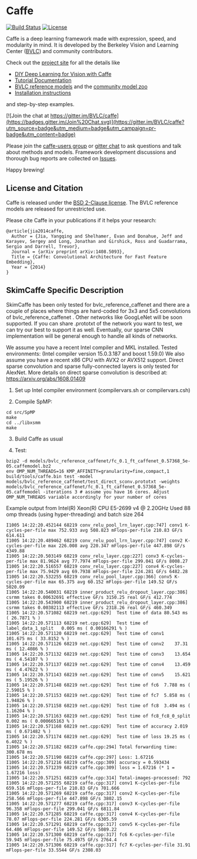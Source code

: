 # Caffe

[![Build Status](https://travis-ci.org/BVLC/caffe.svg?branch=master)](https://travis-ci.org/BVLC/caffe)
[![License](https://img.shields.io/badge/license-BSD-blue.svg)](LICENSE)

Caffe is a deep learning framework made with expression, speed, and modularity in mind.
It is developed by the Berkeley Vision and Learning Center ([BVLC](http://bvlc.eecs.berkeley.edu)) and community contributors.

Check out the [project site](http://caffe.berkeleyvision.org) for all the details like

- [DIY Deep Learning for Vision with Caffe](https://docs.google.com/presentation/d/1UeKXVgRvvxg9OUdh_UiC5G71UMscNPlvArsWER41PsU/edit#slide=id.p)
- [Tutorial Documentation](http://caffe.berkeleyvision.org/tutorial/)
- [BVLC reference models](http://caffe.berkeleyvision.org/model_zoo.html) and the [community model zoo](https://github.com/BVLC/caffe/wiki/Model-Zoo)
- [Installation instructions](http://caffe.berkeleyvision.org/installation.html)

and step-by-step examples.

[![Join the chat at https://gitter.im/BVLC/caffe](https://badges.gitter.im/Join%20Chat.svg)](https://gitter.im/BVLC/caffe?utm_source=badge&utm_medium=badge&utm_campaign=pr-badge&utm_content=badge)

Please join the [caffe-users group](https://groups.google.com/forum/#!forum/caffe-users) or [gitter chat](https://gitter.im/BVLC/caffe) to ask questions and talk about methods and models.
Framework development discussions and thorough bug reports are collected on [Issues](https://github.com/BVLC/caffe/issues).

Happy brewing!

## License and Citation

Caffe is released under the [BSD 2-Clause license](https://github.com/BVLC/caffe/blob/master/LICENSE).
The BVLC reference models are released for unrestricted use.

Please cite Caffe in your publications if it helps your research:

    @article{jia2014caffe,
      Author = {Jia, Yangqing and Shelhamer, Evan and Donahue, Jeff and Karayev, Sergey and Long, Jonathan and Girshick, Ross and Guadarrama, Sergio and Darrell, Trevor},
      Journal = {arXiv preprint arXiv:1408.5093},
      Title = {Caffe: Convolutional Architecture for Fast Feature Embedding},
      Year = {2014}
    }

## SkimCaffe Specific Description

SkimCaffe has been only tested for bvlc_reference_caffenet and there are a
couple of places where things are hard-coded for 3x3 and 5x5 convolutions
of bvlc_reference_caffenet .
Other networks like GoogLeNet will be soon supported.
If you can share .prototxt of the network you want to test, we can try our best
to support it as well.
Eventually, our sparse CNN implementation will be general enough to handle all
kinds of networks.

We assume you have a recent Intel compiler and MKL installed.
Tested environments: (Intel compiler version 15.0.3.187 and boost 1.59.0)
We also assume you have a recent x86 CPU with AVX2 or AVX512 support.
Direct sparse convolution and sparse fully-connected layers is only tested for AlexNet.
More details on direct sparse convolution is described at: https://arxiv.org/abs/1608.01409

1) Set up Intel compiler environment (compilervars.sh or compilervars.csh)

2) Compile SpMP:

```
cd src/SpMP
make
cd ../libxsmm
make
```

3) Build Caffe as usual

4) Test:

```
bzip2 -d models/bvlc_reference_caffenet/fc_0.1_ft_caffenet_0.57368_5e-05.caffemodel.bz2
env OMP_NUM_THREADS=16 KMP_AFFINITY=granularity=fine,compact,1 build/tools/caffe.bin test -model models/bvlc_reference_caffenet/test_direct_sconv.prototxt -weights models/bvlc_reference_caffenet/fc_0.1_ft_caffenet_0.57368_5e-05.caffemodel -iterations 3 # assume you have 16 cores. Adjust OMP_NUM_THREADS variable accordingly for your number of cores
```

Example output from Intel(R) Xeon(R) CPU E5-2699 v4 @ 2.20GHz
Used 88 omp threads (using hyper-threading) and batch size 264

```
I1005 14:22:20.452144 68219 conv_relu_pool_lrn_layer.cpp:747] conv1 K-cycles-per-file max 752.933 avg 508.823 mFlops-per-file 210.83 GF/s 614.611
I1005 14:22:20.489462 68219 conv_relu_pool_lrn_layer.cpp:747] conv2 K-cycles-per-file max 226.008 avg 220.347 mFlops-per-file 447.898 GF/s 4349.88
I1005 14:22:20.503149 68219 conv_relu_layer.cpp:227] conv3 K-cycles-per-file max 81.9624 avg 77.7974 mFlops-per-file 299.041 GF/s 8008.27
I1005 14:22:20.516557 68219 conv_relu_layer.cpp:227] conv4 K-cycles-per-file max 75.9429 avg 69.7938 mFlops-per-file 224.281 GF/s 6482.28
I1005 14:22:20.532255 68219 conv_relu_pool_layer.cpp:366] conv5 K-cycles-per-file max 65.375 avg 60.152 mFlops-per-file 149.52 GF/s 5020.09
I1005 14:22:20.540031 68219 inner_product_relu_dropout_layer.cpp:386] csrmm takes 0.00632691 effective GF/s 3150.25 real GF/s 412.774
I1005 14:22:20.543900 68219 inner_product_relu_dropout_layer.cpp:386] csrmm takes 0.00382113 effective GF/s 2318.26 real GF/s 460.349
I1005 14:22:20.571082 68219 net.cpp:629]  Test time of data	80.543 ms ( 26.7871 % )
I1005 14:22:20.571113 68219 net.cpp:629]  Test time of label_data_1_split	0.005 ms ( 0.00166291 % )
I1005 14:22:20.571120 68219 net.cpp:629]  Test time of conv1	101.675 ms ( 33.8152 % )
I1005 14:22:20.571126 68219 net.cpp:629]  Test time of conv2	37.31 ms ( 12.4086 % )
I1005 14:22:20.571132 68219 net.cpp:629]  Test time of conv3	13.654 ms ( 4.54107 % )
I1005 14:22:20.571137 68219 net.cpp:629]  Test time of conv4	13.459 ms ( 4.47622 % )
I1005 14:22:20.571143 68219 net.cpp:629]  Test time of conv5	15.621 ms ( 5.19526 % )
I1005 14:22:20.571148 68219 net.cpp:629]  Test time of fc6	7.788 ms ( 2.59015 % )
I1005 14:22:20.571153 68219 net.cpp:629]  Test time of fc7	5.858 ms ( 1.94826 % )
I1005 14:22:20.571158 68219 net.cpp:629]  Test time of fc8	3.494 ms ( 1.16204 % )
I1005 14:22:20.571163 68219 net.cpp:629]  Test time of fc8_fc8_0_split	0.002 ms ( 0.000665163 % )
I1005 14:22:20.571168 68219 net.cpp:629]  Test time of accuracy	2.019 ms ( 0.671482 % )
I1005 14:22:20.571174 68219 net.cpp:629]  Test time of loss	19.25 ms ( 6.4022 % )
I1005 14:22:20.571182 68219 caffe.cpp:294] Total forwarding time: 300.678 ms
I1005 14:22:20.571190 68219 caffe.cpp:297] Loss: 1.67216
I1005 14:22:20.571216 68219 caffe.cpp:309] accuracy = 0.593434
I1005 14:22:20.571239 68219 caffe.cpp:309] loss = 1.67216 (* 1 = 1.67216 loss)
I1005 14:22:20.571251 68219 caffe.cpp:314] Total-images-processed: 792
I1005 14:22:20.571255 68219 caffe.cpp:317] conv1 K-cycles-per-file 659.516 mFlops-per-file 210.83 GF/s 701.666
I1005 14:22:20.571269 68219 caffe.cpp:317] conv2 K-cycles-per-file 258.566 mFlops-per-file 447.898 GF/s 3802.15
I1005 14:22:20.571277 68219 caffe.cpp:317] conv3 K-cycles-per-file 96.358 mFlops-per-file 299.041 GF/s 6811.84
I1005 14:22:20.571285 68219 caffe.cpp:317] conv4 K-cycles-per-file 78.07 mFlops-per-file 224.281 GF/s 6305.59
I1005 14:22:20.571291 68219 caffe.cpp:317] conv5 K-cycles-per-file 64.486 mFlops-per-file 149.52 GF/s 5089.22
I1005 14:22:20.571300 68219 caffe.cpp:317] fc6 K-cycles-per-file 59.945 mFlops-per-file 75.4975 GF/s 2764.4
I1005 14:22:20.571306 68219 caffe.cpp:317] fc7 K-cycles-per-file 31.91 mFlops-per-file 33.5544 GF/s 2308.03
```
